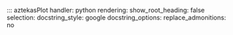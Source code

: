 ::: aztekasPlot
    handler: python
    rendering:
        show_root_heading: false
    selection:
        docstring_style: google
        docstring_options:
            replace_admonitions: no